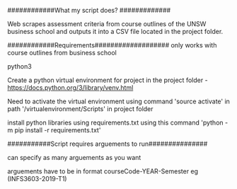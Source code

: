 ############What my script does? #############


Web scrapes assessment criteria from course outlines of the UNSW business school and outputs it into a CSV file located in the project folder. 




############Requirements###################
only works with course outlines from business school 

python3

Create a python virtual environment for project in the project folder - https://docs.python.org/3/library/venv.html

Need to activate the virtual environment using command 'source activate' in path '/virtualenvironment/Scripts' in project folder 

install python libraries using requirements.txt using this command 'python -m pip install -r requirements.txt'






###########Script requires arguements to run###############

can specify as many arguements as you want 

arguements have to be in format courseCode-YEAR-Semester eg (INFS3603-2019-T1)
